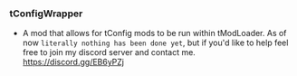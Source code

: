 ### tConfigWrapper
- A mod that allows for tConfig mods to be run within tModLoader.
As of now `literally nothing has been done yet`, but if you'd like to help feel free to join my discord server and contact me.
https://discord.gg/EB6yPZj
